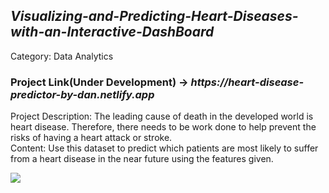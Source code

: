 <H2><B><I>Visualizing-and-Predicting-Heart-Diseases-with-an-Interactive-DashBoard</I></B></H2>
<P>Category: Data Analytics</P>
<p>
<h3>Project Link(Under Development) -> <i>https://heart-disease-predictor-by-dan.netlify.app</i> </h3>
Project Description:
	The leading cause of death in the developed world is heart disease. Therefore, there needs to be work done to help prevent the risks of having a heart attack or stroke.<br>
	Content: Use this dataset to predict which patients are most likely to suffer from a heart disease in the near future using the features given.
</P>
<img src="https://user-images.githubusercontent.com/60309916/191014820-1fd57b1b-d3c4-4c2a-8d7c-947809b8edfd.jpg">
